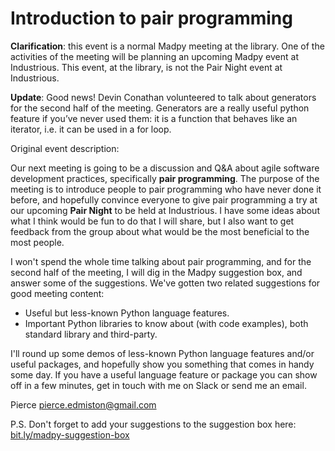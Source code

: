 # Introduction to pair programming

**Clarification**: this event is a normal Madpy meeting at the library. One of the activities of the meeting will be planning an upcoming Madpy event at Industrious. This event, at the library, is not the Pair Night event at Industrious.

**Update**: Good news! Devin Conathan volunteered to talk about generators for the second half of the meeting. Generators are a really useful python feature if you’ve never used them: it is a function that behaves like an iterator, i.e. it can be used in a for loop.

Original event description:

Our next meeting is going to be a discussion and Q&A about agile software
development practices, specifically **pair programming**. The purpose of the
meeting is to introduce people to pair programming who have never done it
before, and hopefully convince everyone to give pair programming a try at our
upcoming **Pair Night** to be held at Industrious. I have some ideas about what
I think would be fun to do that I will share, but I also want to get feedback
from the group about what would be the most beneficial to the most people.

I won't spend the whole time talking about pair programming, and for the
second half of the meeting, I will dig in the Madpy suggestion box,
and answer some of the suggestions. We've gotten two related suggestions
for good meeting content:

- Useful but less-known Python language features.
- Important Python libraries to know about (with code examples), both standard library and third-party.

I'll round up some demos of less-known Python language features and/or useful
packages, and hopefully show you something that comes in handy some day. If
you have a useful language feature or package you can show off in a few minutes, get in touch with me on Slack or send me an email.

Pierce
pierce.edmiston@gmail.com

P.S. Don't forget to add your suggestions to the suggestion box here:
[bit.ly/madpy-suggestion-box](https://bit.ly/madpy-suggestion-box)

